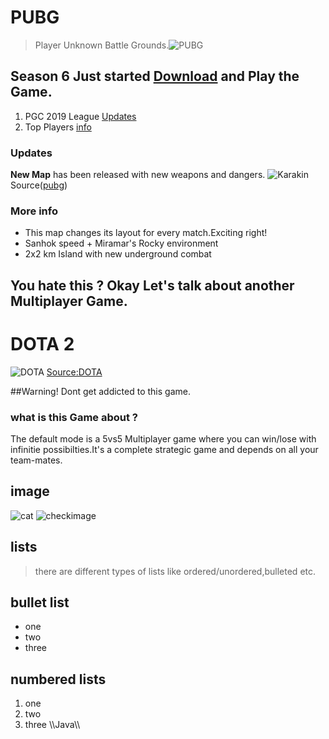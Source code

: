 # PUBG
> Player Unknown Battle Grounds.![PUBG](https://2014z520vw7j2q4i2nc4lbo5-wpengine.netdna-ssl.com/wp-content/uploads/2020/01/00-main-1600x585.png) 
## Season 6 Just started [Download](https://play.google.com/store/apps/details?id=com.tencent.ig) and Play the Game.
1. PGC 2019 League [Updates](https://www.pubgesports.com/news/winner-winner-gen-g-eats-pgc-2019-for-dinner)
2. Top Players [info](https://stats.pubgesports.com/en)

### Updates
 **New Map** has been released with new weapons and dangers. ![Karakin](https://www.pubg.com/wp-content/uploads/2020/01/222-Karakin_Minimap-1-1024x1024.jpg)   Source([pubg](https://www.pubg.com/2020/01/16/console-update-6-1-patch-notes/))
 ### More info
- This map changes its layout for every match.Exciting right!
- Sanhok speed + Miramar's Rocky environment  
- 2x2 km Island with new underground combat 
## You hate this ? Okay Let's talk about another Multiplayer Game.

# DOTA 2 
![DOTA](https://steamuserimages-a.akamaihd.net/ugc/923667520406735538/FFDBBD17E217B1C93E771526EA558BCCC1BE81B5/?imw=1024&imh=640&ima=fit&impolicy=Letterbox&imcolor=%23000000&letterbox=true)
[Source:DOTA](http://blog.dota2.com/wp-includes/images/blank.gif)

##Warning! Dont get addicted to this game.
### what is this Game about ?
The default mode is a 5vs5 Multiplayer game where you can win/lose with infinitie possibilties.It's a complete strategic game and depends on all your team-mates. 

## image
![cat](https://camo.githubusercontent.com/596a9af4e2d48360a19bf26d8db9b63ff2f65576/68747470733a2f2f75706c6f61642e77696b696d656469612e6f72672f77696b6970656469612f636f6d6d6f6e732f302f30322f4c796e785f6b697474656e2e6a7067)
![checkimage](https://www.wikipedia.org/portal/wikipedia.org/assets/img/Wikipedia-logo-v2.png)

## lists
>there are different types of lists like ordered/unordered,bulleted etc.
## bullet list
- one 
- two
- three 
## numbered lists
1. one 
2. two
3. three
\\\Java\\\
